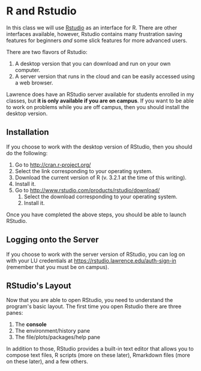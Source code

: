 # R and Rstudio

In this class we will use [Rstudio](http://www.rstudio.com/products/RStudio/) as an interface for R. 
There are other interfaces available, however, Rstudio contains many frustration saving features for beginners *and* some slick features for more advanced users.

There are two flavors of Rstudio:
1. A desktop version that you can download and run on your own computer. 
2. A server version that runs in the cloud and can be easily accessed using a web browser.

Lawrence does have an RStudio server available for students enrolled in my classes, but **it is only available if you are on campus**. If you want to be able to work on problems while you are off campus, then you should install the desktop version.

## Installation

If you choose to work with the desktop version of RStudio, then you should do the following:

1. Go to http://cran.r-project.org/
 1. Select the link corresponding to your operating system.
 2. Download the current version of R (v. 3.2.1 at the time of this writing).
 3. Install it.
2. Go to http://www.rstudio.com/products/rstudio/download/
    1. Select the download corresponding to your operating system.
    2. Install it.

Once you have completed the above steps, you should be able to launch RStudio.


## Logging onto the Server

If you choose to work with the server version of RStudio, you can log on with your LU credentials at https://rstudio.lawrence.edu/auth-sign-in (remember that you must be on campus). 

## RStudio's Layout

Now that you are able to open RStudio, you need to understand the program's basic layout. The first time you open Rstudio there are three panes:

1. The **console**
2. The environment/history pane
3. The file/plots/packages/help pane

In addition to those, RStudio provides a built-in text editor that allows you to compose text files, R scripts (more on these later), Rmarkdown files (more on these later), and a few others.